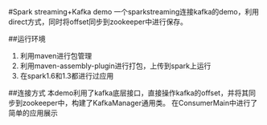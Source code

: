 #Spark streaming+Kafka demo
一个sparkstreaming连接kafka的demo，利用direct方式，同时将offset同步到zookeeper中进行保存。

##运行环境
1. 利用maven进行包管理
2. 利用maven-assembly-plugin进行打包，上传到spark上运行
3. 在spark1.6和1.3都进行过应用

##连接方式
本demo利用了kafka底层接口，直接操作kafka的offset，并将其同步到zookeeper中，构建了KafkaManager通用类。
在ConsumerMain中进行了简单的应用展示
